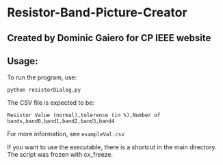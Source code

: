 # Resistor-Band-Picture-Creator

## Created by Dominic Gaiero for CP IEEE website

## Usage:

To run the program, use:

```
python resistorDialog.py
```
The CSV file is expected to be:
```
Resistor Value (normal),tolerence (in %),Number of bands,band0,band1,band2,band3,band4
```
For more information, see `exampleVal.csv`

If you want to use the executable, there is a shortcut in the main directory. The script was frozen with cx_freeze.
